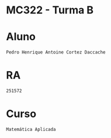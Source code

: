 # **MC322 - Turma B**

# **Aluno**
	Pedro Henrique Antoine Cortez Daccache

# **RA**
	251572

# **Curso**
	Matemática Aplicada